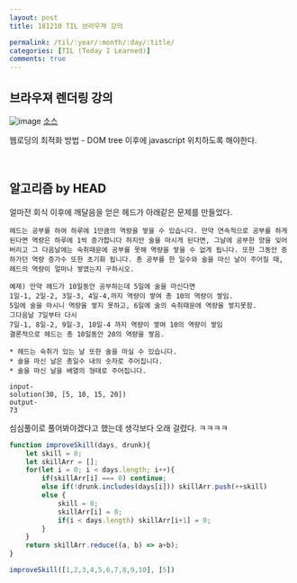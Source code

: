 ```yaml
---
layout: post
title: 181210 TIL 브라우져 강의

permalink: /til/:year/:month/:day/:title/
categories: [TIL (Today I Learned)]
comments: true
---
```


## 브라우져 렌더링 강의

![image](https://user-images.githubusercontent.com/40848630/49780957-179c4e80-fd54-11e8-9c7e-d299d0af138b.png)
[소스](https://www.html5rocks.com/en/tutorials/internals/howbrowserswork/)

웹로딩의 최적화 방법 - DOM tree 이후에 javascript 위치하도록 해야한다. 

<br>

## 알고리즘 by HEAD

얼마전 회식 이후에 깨달음을 얻은 헤드가 아래같은 문제를 만들었다.

```
헤드는 공부를 하여 하루에 1만큼의 역량을 쌓을 수 있습니다. 만약 연속적으로 공부를 하게 된다면 역량은 하루에 1씩 증가합니다 하지만 술을 마시게 된다면, 그날에 공부한 양을 잊어버리고 그 다음날에는 숙취때문에 공부를 못해 역량을 쌓을 수 없게 됩니다. 또한 그동안 증하가던 역량 증가수 또한 초기화 됩니다. 총 공부를 한 일수와 술을 마신 날이 주어질 때, 헤드의 역량이 얼마나 쌓였는지 구하시오.

예제) 만약 헤드가 10일동안 공부하는데 5일에 술을 마신다면
1일-1, 2일-2, 3일-3, 4일-4,까지 역량이 쌓여 총 10의 역량이 쌓임.
5일에 술을 마시니 역량을 쌓지 못하고, 6일에 술의 숙취때문에 역량을 쌓지못함.
그다음날 7일부터 다시
7일-1, 8일-2, 9일-3, 10일-4 까지 역량이 쌓여 10의 역량이 쌓임
결론적으로 헤드는 총 10일동안 20의 역량을 쌓음.

* 헤드는 숙취가 있는 날 또한 술을 마실 수 있습니다.
* 술을 마신 날은 총일수 내의 숫자로 주어집니다.
* 술을 마신 날을 배열의 형태로 주어집니다.

input-
solution(30, [5, 10, 15, 20]) 
output-
73
```

심심풀이로 풀어봐야겠다고 했는데 생각보다 오래 걸렸다. ㅋㅋㅋㅋ

```javascript
function improveSkill(days, drunk){
    let skill = 0;
    let skillArr = [];
    for(let i = 0; i < days.length; i++){
        if(skillArr[i] === 0) continue;
        else if(!drunk.includes(days[i])) skillArr.push(++skill)
        else {
            skill = 0;
            skillArr[i] = 0;
            if(i < days.length) skillArr[i+1] = 0;
        }
    }
    return skillArr.reduce((a, b) => a+b);
}

improveSkill([1,2,3,4,5,6,7,8,9,10], [5])
```
